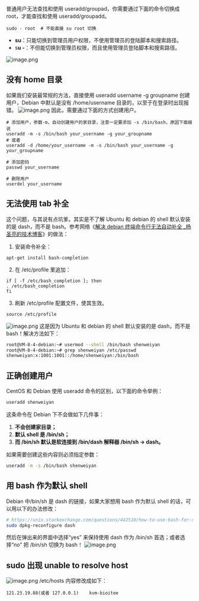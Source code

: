 普通用户无法查找和使用 useradd/groupad，你需要通过下面的命令切换成 root，才能查找和使用 useradd/groupadd。

```
sudo - root  # 不能直接 su root 切换
```

- **su**：只能切换到管理员用户权限，不使用管理员的登陆脚本和搜索路径。
- s**u -**：不但能切换到管理员权限，而且使用管理员登陆脚本和搜索路径。

![image.png](https://shub-1251708715.cos.ap-guangzhou.myqcloud.com/elog-cookbook-img/Fr7y6J-Cj_JgMAW87D3N2QFD-Y6a.png)

## 没有 home 目录

如果我们安装最常规的方法，直接使用 useradd username -g groupname 创建用户，Debian 中默认是没有 /home/username 目录的，以至于在登录时出现报错。
![image.png](https://shub-1251708715.cos.ap-guangzhou.myqcloud.com/elog-cookbook-img/FmAcFO-y-gEkmCoD3kLFTxFpdEBD.png)
因此，需要通过下面的方式创建用户。

```
# 添加用户，参数-m，自动创建用户的家目录，注意一定要添加 -s /bin/bash，原因下面细说
useradd -m -s /bin/bash your_username -g your_groupname
# 或者
useradd -d /home/your_username -m -s /bin/bash your_username -g your_groupname

# 添加密码
passwd your_username

# 删除用户
userdel your_username
```

## 无法使用 tab 补全

这个问题，与其说有点坑爹。其实是不了解 Ubuntu 和 debian 的 shell 默认安装的是 dash，而不是 bash。参考网络《[解决 debian 终端命令行无法自动补全 \_杨圣亮的技术博客](https://www.yangshengliang.com/kaiyuan-shijie/linux-shijie/452.html)》的做法：

1. 安装命令补全：

```
apt-get install bash-completion
```

2. 在 /etc/profile 里追加：

```
if [ -f /etc/bash_completion ]; then
. /etc/bash_completion
fi
```

3. 刷新 /etc/profile 配置文件，使其生效。

```
source /etc/profile
```

![image.png](https://shub-1251708715.cos.ap-guangzhou.myqcloud.com/elog-cookbook-img/Fmgxt3-ojNfOAEgVIpr3LrqL8fdh.png)
这是因为 Ubuntu 和 debian 的 shell 默认安装的是 dash，而不是 bash！解决方法如下：

```bash
root@VM-8-4-debian:~# usermod --shell /bin/bash shenweiyan
root@VM-8-4-debian:~# grep shenweiyan /etc/passwd
shenweiyan:x:1001:1001::/home/shenweiyan:/bin/bash
```

## 正确创建用户

CentOS 和 Debian 使用 useradd 命令的区别，以下面的命令举例：

```bash
useradd shenweiyan
```

这条命令在 Debian 下不会做如下几件事：

1. **不会创建家目录；**
2. **默认 shell 是 /bin/sh；**
3. **而 /bin/sh 默认是软连接到 /bin/dash 解释器 /bin/sh -> dash。**

如果需要创建这些内容则必须指定参数：

```bash
useradd -m -s /bin/bash shenweiyan
```

## 用 bash 作为默认 shell

Debian 中/bin/sh 是 dash 的链接，如果大家想用 bash 作为默认 shell 的话，可以用以下的办法修改：

```bash
# https://unix.stackexchange.com/questions/442510/how-to-use-bash-for-sh-in-ubuntu
sudo dpkg-reconfigure dash
```

然后在弹出来的界面中选择“yes” 来保持使用 dash 作为 /bin/sh 首选；或者选择“no” 把 /bin/sh 切换为 bash！
![image.png](https://shub-1251708715.cos.ap-guangzhou.myqcloud.com/elog-cookbook-img/Fuj2yF_wJe2deQbiKeANFpV3oh87.png)

## sudo 出现 unable to resolve host

![image.png](https://shub-1251708715.cos.ap-guangzhou.myqcloud.com/elog-cookbook-img/FrgbwzbZts8TwZpsiNNh2UVm29uA.png)
/etc/hosts 内容修改成如下：

```shell
121.23.19.88(或者 127.0.0.1)    kvm-bioitee
```
